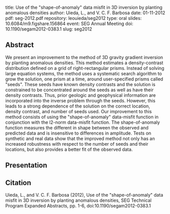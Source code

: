 title: Use of the "shape-of-anomaly" data misfit in 3D inversion by planting anomalous densities
author: Uieda, L., and V. C. F. Barbosa
date: 01-11-2012
pdf: seg-2012.pdf
repository: leouieda/seg2012
type: oral
slides: 10.6084/m9.figshare.156864
event: SEG Annual Meeting
doi: 10.1190/segam2012-0383.1
slug: seg2012

## Abstract

We present an improvement to the method of 3D gravity gradient inversion by
planting anomalous densities. This method estimates a density-contrast
distribution defined on a grid of right-rectangular prisms. Instead of solving
large equation systems, the method uses a systematic search algorithm to grow
the solution, one prism at a time, around user-specified prisms called "seeds".
These seeds have known density contrasts and the solution is constrained to be
concentrated around the seeds as well as have their density contrasts. Thus,
prior geologic and geophysical information are incorporated into the inverse
problem through the seeds. However, this leads to a strong dependence of the
solution on the correct location, density contrast, and number of seeds used.
Our improvement to this method consists of using the "shape-of-anomaly"
data-misfit function in conjunction with the l2-norm data-misfit function. The
shape-of-anomaly function measures the different in shape between the observed
and predicted data and is insensitive to differences in amplitude. Tests on
synthetic and real data show that the improved method not only has an increased
robustness with respect to the number of seeds and their locations, but also
provides a better fit of the observed data.

## Presentation

<script async class="speakerdeck-embed"
data-id="53506cda61aa4cd4b15fa620cb7198ec" data-ratio="1.77777777777778"
src="//speakerdeck.com/assets/embed.js"></script>

## Citation

Uieda, L., and V. C. F. Barbosa (2012), Use of the "shape-of-anomaly" data
misfit in 3D inversion by planting anomalous densities, SEG Technical Program
Expanded Abstracts, pp. 1-6, doi:10.1190/segam2012-0383.1
